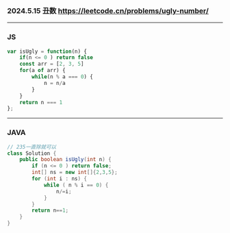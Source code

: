 ### 2024.5.15 丑数 https://leetcode.cn/problems/ugly-number/

---

### JS

```js
var isUgly = function(n) {
    if(n <= 0 ) return false
    const arr = [2, 3, 5]
    for(a of arr) {
        while(n % a === 0) {
            n = n/a
        }
    }
    return n === 1
};
```

---

### JAVA

```java
// 235一直除就可以
class Solution {
    public boolean isUgly(int n) {
        if (n <= 0 ) return false;
        int[] ns = new int[]{2,3,5};
        for (int i : ns) {
            while ( n % i == 0) {
                n/=i;
            }
        }
        return n==1;
    }
}
```
